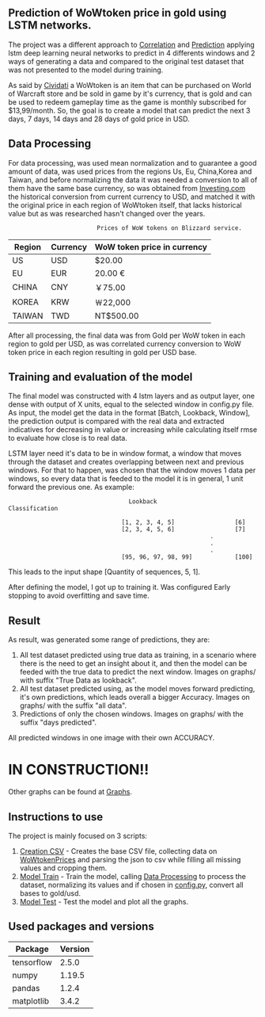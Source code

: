 ## Prediction of WoWtoken price in gold using LSTM networks.

The project was a different approach to [Correlation](https://github.com/Cividati-inatel-ic/correlation) and [Prediction](https://github.com/cividati-inatel-ic/Prediction) applying lstm deep learning neural networks to predict in 4 differents windows and 2 ways of generating a data and compared to the original test dataset that was not presented to the model during training.

As said by [Cividati](https://github.com/cividati) a WoWtoken is an item that can be purchased on World of Warcraft store and be sold in game by it's currency, that is gold and can be used to redeem gameplay time as the game is monthly subscribed for $13,99/month. So, the goal is to create a model that can predict the next 3 days, 7 days, 14 days and 28 days of gold price in USD.

## Data Processing

For data processing, was used mean normalization and to guarantee a good amount of data, was used prices from the
regions Us, Eu, China,Korea and Taiwan, and before normalizing the data it was needed a conversion to all of them have
the same base currency, so was obtained from [Investing.com](https://www.investing.com) the historical conversion from current currency
to USD, and matched it with the original price in each region of WoWtoken itself, that lacks historical value but as
was researched hasn't changed over the years.

                             Prices of WoW tokens on Blizzard service.
                             
| Region	  |  Currency  |	WoW token price in currency   |
| --------- | ---------- | ------------------------------ |
| US	      |  USD       |  	        $20.00              |    
| EU	      |  EUR	     |           20.00 €              |
| CHINA	    |  CNY	     |           ￥75.00              |
| KOREA     |  KRW	     |          ￦22,000              |            
| TAIWAN	  |  TWD	     |         NT$500.00              |  
                         



After all processing, the final data was from Gold per WoW token in each region to gold per USD, as was correlated currency
conversion to WoW token price in each region resulting in gold per USD base.


## Training and evaluation of the model

The final model was constructed with 4 lstm layers and as output layer, one dense with output of X units, equal to the
selected window in config.py file. As input, the model get the data in the format [Batch, Lookback, Window], the prediction output is compared with the real data 
and extracted indicatives for decreasing in value or increasing while calculating itself rmse to evaluate how close is to real data.

LSTM layer need it's data to be in window format, a window that moves through the dataset and creates overlapping between
next and previous windows. For that to happen, was chosen that the window moves 1 data per windows, so every data that is
feeded to the model it is in general, 1 unit forward the previous one. As example:

                                      Lookback                     Classification

                                    [1, 2, 3, 4, 5]                 [6]
                                    [2, 3, 4, 5, 6]                 [7]
                                                             .
                                                             .
                                                             .
                                    [95, 96, 97, 98, 99]            [100]

This leads to the input shape [Quantity of sequences, 5, 1].

After defining the model, I got up to training it. Was configured Early stopping to avoid overfitting and save time.

## Result

As result, was generated some range of predictions, they are:

1) All test dataset predicted using true data as training, in a scenario where there is the need to get an insight about it, and then the model can be feeded with the true data to predict the next window. Images on graphs/ with suffix "True Data as lookback".
2) All test dataset predicted using, as the model moves forward predicting, it's own predictions, which leads overall a bigger Accuracy. Images on graphs/ with the suffix "all data".
3) Predictions of only the chosen windows. Images on graphs/ with the suffix "days predicted".

All predicted windows in one image with their own ACCURACY.
# IN CONSTRUCTION!!

Other graphs can be found at [Graphs](https://github.com/flsantna/WoW-token/tree/master/graphs).

## Instructions to use

The project is mainly focused on 3 scripts:

1) [Creation CSV](https://github.com/flsantna/WoW-token/blob/master/creation_of_csv_wowtoken_price.py) - Creates the base CSV file, collecting data on [WoWtokenPrices](https://wowtokenprices.com) and parsing the json to csv while filling all missing values and cropping them.
2) [Model Train](https://github.com/flsantna/WoW-token/blob/master/model_train.py) - Train the model, calling [Data Processing](https://github.com/flsantna/WoW-token/blob/master/data_proc.py) to process the dataset, normalizing its values and if chosen in [config.py](https://github.com/flsantna/WoW-token/blob/master/config.py), convert all bases to gold/usd.
3) [Model Test](https://github.com/flsantna/WoW-token/blob/master/model_test.py) - Test the model and plot all the graphs.

## Used packages and versions

| Package    | Version |
| ---------- | ------ |
| tensorflow | 2.5.0 |
| numpy | 1.19.5 |
| pandas | 1.2.4 |
| matplotlib | 3.4.2 |
